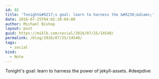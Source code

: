 ```yaml
---
id: 82
title: 'Tonight&#8217;s goal: learn to harness the &#8230;&diams;'
date: 2016-07-25T04:02:20-04:00
author: Michael Bishop
layout: post
guid: https://miklb.com/social/2016/07/25/14540/
permalink: /blog/2016/07/25/14540/
tags:
  - social
kind:
  - Note
---
```

<p>Tonight's goal: learn to harness the power of jekyll-assets. #deepdive</p>